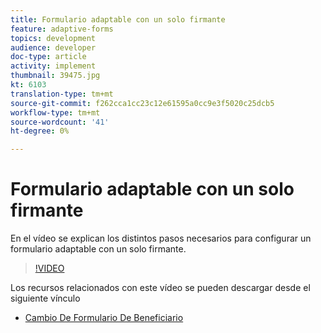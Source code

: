 ```yaml
---
title: Formulario adaptable con un solo firmante
feature: adaptive-forms
topics: development
audience: developer
doc-type: article
activity: implement
thumbnail: 39475.jpg
kt: 6103
translation-type: tm+mt
source-git-commit: f262cca1cc23c12e61595a0cc9e3f5020c25dcb5
workflow-type: tm+mt
source-wordcount: '41'
ht-degree: 0%

---
```


# Formulario adaptable con un solo firmante


En el vídeo se explican los distintos pasos necesarios para configurar un formulario adaptable con un solo firmante.

>[!VIDEO](https://video.tv.adobe.com/v/39475/?quality=9&learn=on)

Los recursos relacionados con este vídeo se pueden descargar desde el siguiente vínculo

* [Cambio De Formulario De Beneficiario ](assets/change-of-beneficiary-form.zip)
